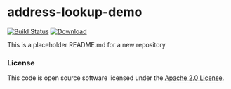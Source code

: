 
# address-lookup-demo

[![Build Status](https://travis-ci.org/hmrc/address-lookup-demo.svg?branch=master)](https://travis-ci.org/hmrc/address-lookup-demo) [ ![Download](https://api.bintray.com/packages/hmrc/releases/address-lookup-demo/images/download.svg) ](https://bintray.com/hmrc/releases/address-lookup-demo/_latestVersion)

This is a placeholder README.md for a new repository

### License

This code is open source software licensed under the [Apache 2.0 License]("http://www.apache.org/licenses/LICENSE-2.0.html").
    